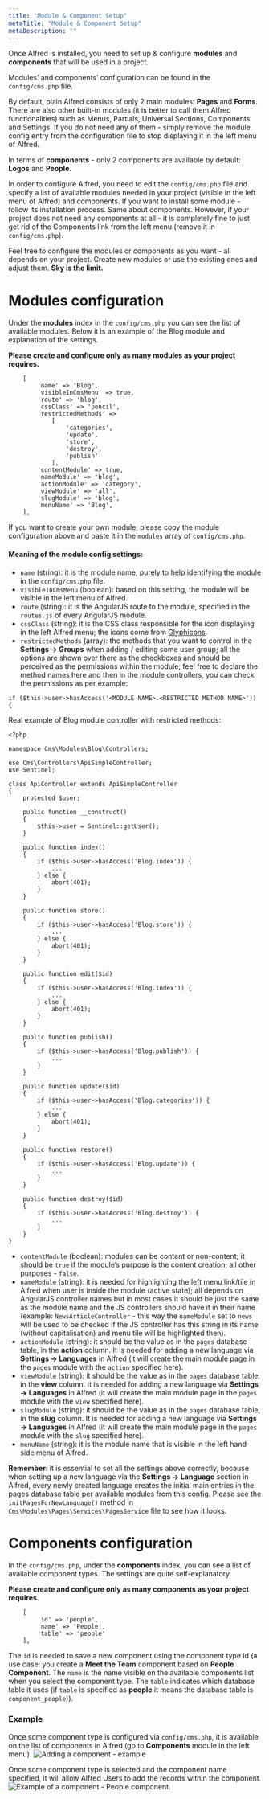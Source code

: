 ```yaml
---
title: "Module & Component Setup"
metaTitle: "Module & Component Setup"
metaDescription: ""
---
```


Once Alfred is installed, you need to set up & configure **modules** and **components** that will be used in a project.

Modules’ and components’ configuration can be found in the `config/cms.php` file. 

By default, plain Alfred consists of only 2 main modules: **Pages** and **Forms**. There are also other built-in modules (it is better to call them Alfred functionalities) such as Menus, Partials, Universal Sections, Components and Settings. If you do not need any of them - simply remove the module config entry from the configuration file to stop displaying it in the left menu of Alfred.

In terms of **components** - only 2 components are available by default: **Logos** and **People**. 

In order to configure Alfred, you need to edit the `config/cms.php` file and specify a list of available modules needed in your project (visible in the left menu of Alfred) and components. If you want to install some module - follow its installation process. Same about components. However, if your project does not need any components at all - it is completely fine to just get rid of the Components link from the left menu (remove it in `config/cms.php`).

Feel free to configure the modules or components as you want - all depends on your project. Create new modules or use the existing ones and adjust them. **Sky is the limit.**

# Modules configuration
Under the **modules** index in the `config/cms.php` you can see the list of available modules. Below it is an example of the Blog module and explanation of the settings.

**Please create and configure only as many modules as your project requires.**

```
    [
        'name' => 'Blog',
        'visibleInCmsMenu' => true,
        'route' => 'blog',
        'cssClass' => 'pencil',
        'restrictedMethods' =>
            [
                'categories',
                'update',
                'store',
                'destroy',
                'publish'
            ],
        'contentModule' => true,
        'nameModule' => 'blog',
        'actionModule' => 'category',
        'viewModule' => 'all',
        'slugModule' => 'blog',
        'menuName' => 'Blog',
    ],
```

If you want to create your own module, please copy the module configuration above and paste it in the `modules` array of `config/cms.php`.

#### Meaning of the module config settings:
- `name` (string):  it is the module name, purely to help identifying the module in the `config/cms.php` file.
- `visibleInCmsMenu` (boolean): based on this setting, the module will be visible in the left menu of Alfred. 
- `route` (string): it is the AngularJS route to the module, specified in the `routes.js` of every AngularJS module.
- `cssClass` (string): it is the CSS class responsible for the icon displaying in the left Alfred menu; the icons come from  [Glyphicons](https://getbootstrap.com/docs/3.3/components/).
- `restrictedMethods` (array): the methods that you want to control in the **Settings -> Groups** when adding / editing some user group; all the options are shown over there as the checkboxes and should be perceived as the permissions within the module; feel free to declare the method names here and then in the module controllers, you can check the permissions as per example: 

```if ($this->user->hasAccess('<MODULE NAME>.<RESTRICTED METHOD NAME>')) {```

Real example of Blog module controller with restricted methods:

```
<?php

namespace Cms\Modules\Blog\Controllers;

use Cms\Controllers\ApiSimpleController;
use Sentinel;

class ApiController extends ApiSimpleController
{
    protected $user;

    public function __construct()
    {
        $this->user = Sentinel::getUser();
    }

    public function index()
    {
        if ($this->user->hasAccess('Blog.index')) {
            ...
        } else {
            abort(401);
        }
    }

    public function store()
    {
        if ($this->user->hasAccess('Blog.store')) {
            ...
        } else {
            abort(401);
        }
    }

    public function edit($id)
    {
        if ($this->user->hasAccess('Blog.index')) {
            ...
        } else {
            abort(401);
        }
    }

    public function publish()
    {
        if ($this->user->hasAccess('Blog.publish')) {
            ...
        }
    }

    public function update($id)
    {
        if ($this->user->hasAccess('Blog.categories')) {
            ...
        } else {
            abort(401);
        }
    }

    public function restore()
    {
        if ($this->user->hasAccess('Blog.update')) {
            ...
        }
    }

    public function destroy($id)
    {
        if ($this->user->hasAccess('Blog.destroy')) {
            ...
        }
    }
}
```

- `contentModule` (boolean): modules can be content or non-content; it should be `true` if the module’s purpose is the content creation; all other purposes - `false`.
- `nameModule` (string): it is needed for highlighting the left menu link/tile in Alfred when user is inside the module (active state); all depends on AngularJS controller names but in most cases it should be just the same as the module name and the JS controllers should have it in their name (example: `NewsArticleController` - this way the `nameModule` set to `news` will be used to be checked if the JS controller has this string in its name (without capitalisation) and menu tile will be highlighted then).
- `actionModule` (string): it should be the value as in the `pages` database table, in the **action** column. It is needed for adding a new language via **Settings -> Languages** in Alfred (it will create the main module page in the `pages` module with the `action` specified here).
- `viewModule` (string): it should be the value as in the `pages` database table, in the **view** column. It is needed for adding a new language via **Settings -> Languages** in Alfred (it will create the main module page in the `pages` module with the `view` specified here).
- `slugModule` (string): it should be the value as in the `pages` database table, in the **slug** column. It is needed for adding a new language via **Settings -> Languages** in Alfred (it will create the main module page in the `pages` module with the `slug` specified here).
- `menuName` (string): it is the module name that is visible in the left hand side menu of Alfred.


**Remember**: it is essential to set all the settings above correctly, because when setting up a new language via the **Settings → Language** section in Alfred, every newly created language creates the initial main entries in the pages database table per available modules from this config. Please see the ```initPagesForNewLanguage()``` method in ```Cms\Modules\Pages\Services\PagesService``` file to see how it looks.

# Components configuration
In the `config/cms.php`, under the **components** index, you can see a list of available component types. The settings are quite self-explanatory. 

**Please create and configure only as many components as your project requires.**

```
    [
        'id' => 'people',
        'name' => 'People',
        'table' => 'people'
    ],
```

The `id` is needed to save a new component using the component type id (a use case: you create a **Meet the Team** component based on **People Component**. The `name` is the name visible on the available components list when you select the component type. The `table` indicates which database table it uses (if `table` is specified as **people** it means the database table is `component_people`)).

### Example
Once some component type is configured via `config/cms.php`, it is available on the list of components in Alfred (go to **Components** module in the left menu).
<img src="/component-adding.png" alt="Adding a component - example" />

Once some component type is selected and the component name specified, it will allow Alfred Users to add the records within the component.
<img src="/component-example.png" alt="Example of a component - People component." />